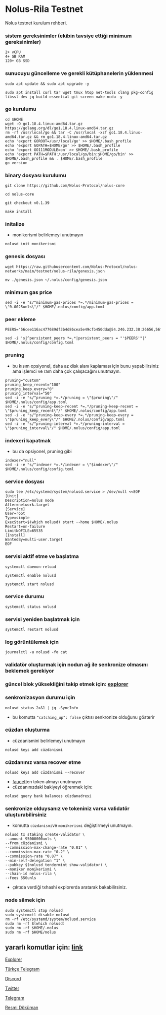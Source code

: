 # Nolus-Rila Testnet
Nolus testnet kurulum rehberi.





### sistem gereksinimler (ekibin tavsiye ettiği minimum gereksinimler)
```
2+ vCPU
4+ GB RAM
120+ GB SSD
```
### sunucuyu güncelleme ve gerekli kütüphanelerin yüklenmesi
```
sudo apt update && sudo apt upgrade -y
```
```
sudo apt install curl tar wget tmux htop net-tools clang pkg-config libssl-dev jq build-essential git screen make ncdu -y
```
### go kurulumu
```
cd $HOME
wget -O go1.18.4.linux-amd64.tar.gz https://golang.org/dl/go1.18.4.linux-amd64.tar.gz
rm -rf /usr/local/go && tar -C /usr/local -xzf go1.18.4.linux-amd64.tar.gz && rm go1.18.4.linux-amd64.tar.gz
echo 'export GOROOT=/usr/local/go' >> $HOME/.bash_profile
echo 'export GOPATH=$HOME/go' >> $HOME/.bash_profile
echo 'export GO111MODULE=on' >> $HOME/.bash_profile
echo 'export PATH=$PATH:/usr/local/go/bin:$HOME/go/bin' >> $HOME/.bash_profile && . $HOME/.bash_profile
go version
```
### binary dosyası kurulumu
```
git clone https://github.com/Nolus-Protocol/nolus-core
```
```
cd nolus-core
```
```
git checkout v0.1.39
```
```
make install
```


### initalize
* monikerismi belirlemeyi unutmayın
```
nolusd init monikerismi
```
### genesis dosyası
```
wget https://raw.githubusercontent.com/Nolus-Protocol/nolus-networks/main/testnet/nolus-rila/genesis.json
```
```
mv ./genesis.json ~/.nolus/config/genesis.json
```
### minimum gas price
```
sed -i -e "s/^minimum-gas-prices *=.*/minimum-gas-prices = \"0.0025unls\"/" $HOME/.nolus/config/app.toml
```
### peer ekleme
```
PEERS="56cee116ac477689df3b4d86cea5e49cfb450dda@54.246.232.38:26656,56f14005119e17ffb4ef3091886e6f7efd375bfd@34.241.107.0:26656,7f26067679b4323496319fda007a279b52387d77@63.35.222.83:26656,7f4a1876560d807bb049b2e0d0aa4c60cc83aa0a@63.32.88.49:26656,3889ba7efc588b6ec6bdef55a7295f3dd559ebd7@3.249.209.26:26656,de7b54f988a5d086656dcb588f079eb7367f6033@34.244.137.169:26656"
```
```
sed -i 's|^persistent_peers *=.*|persistent_peers = "'$PEERS'"|' $HOME/.nolus/config/config.toml
```

### pruning 
* bu kısım opsiyonel, daha az disk alanı kaplaması için bunu yapabilirsiniz ama işlemci ve ram daha çok çalışacağını unutmayın.

```
pruning="custom"
pruning_keep_recent="100"
pruning_keep_every="0"
pruning_interval="50"
sed -i -e "s/^pruning *=.*/pruning = \"$pruning\"/" $HOME/.nolus/config/app.toml
sed -i -e "s/^pruning-keep-recent *=.*/pruning-keep-recent = \"$pruning_keep_recent\"/" $HOME/.nolus/config/app.toml
sed -i -e "s/^pruning-keep-every *=.*/pruning-keep-every = \"$pruning_keep_every\"/" $HOME/.nolus/config/app.toml
sed -i -e "s/^pruning-interval *=.*/pruning-interval = \"$pruning_interval\"/" $HOME/.nolus/config/app.toml
```
### indexeri kapatmak
* bu da opsiyonel, pruning gibi
```
indexer="null"
sed -i -e "s/^indexer *=.*/indexer = \"$indexer\"/" $HOME/.nolus/config/config.toml
```

### service dosyası
```
sudo tee /etc/systemd/system/nolusd.service > /dev/null <<EOF
[Unit]
Description=nolus node
After=network.target
[Service]
User=root
Type=simple
ExecStart=$(which nolusd) start --home $HOME/.nolus
Restart=on-failure
LimitNOFILE=65535
[Install]
WantedBy=multi-user.target
EOF
```
### servisi aktif etme ve başlatma
```
systemctl daemon-reload
```
```
systemctl enable nolusd
```
```
systemctl start nolusd
```
### service durumu
```
systemctl status nolusd
```
### servisi yeniden başlatmak için
```
systemctl restart nolusd
```
### log görüntülemek için
```
journalctl -u nolusd -fo cat
```
### validatör oluşturmak için nodun ağ ile senkronize olmasını beklemek gerekiyor
### güncel blok yüksekliğini takip etmek için: [explorer](https://explorer-rila.nolus.io/nolus-rila)
### senkronizasyon durumu için
```
nolusd status 2>&1 | jq .SyncInfo
```
* bu komutta `"catching_up": false` çıktısı senkronize olduğunu gösterir
### cüzdan oluşturma
* cüzdanismini belirlemeyi unutmayın
```
nolusd keys add cüzdanismi
```
### cüzdanınız varsa recover etme
```
nolusd keys add cüzdanismi --recover
```
* [faucet](https://faucet-rila.nolus.io/)ten token almayı unutmayın
* cüzdanınızdaki bakiyeyi öğrenmek için:
```
nolusd query bank balances cüzdanadresi
```
### senkronize olduysanız ve tokeniniz varsa validatör uluşturabilirsiniz
* komutta `cüzdanismi`ve `monikerismi` değiştirmeyi unutmayın.
```
nolusd tx staking create-validator \
--amount 95000000unls \
--from cüzdanismi \
--commission-max-change-rate "0.01" \
--commission-max-rate "0.2" \
--commission-rate "0.07" \
--min-self-delegation "1" \
--pubkey $(nolusd tendermint show-validator) \
--moniker monikerismi \
--chain-id nolus-rila \
--fees 550unls
```
* çıktıda verdiği txhashi explorerda aratarak bakabilirsiniz.
### node silmek için
```
sudo systemctl stop nolusd
sudo systemctl disable nolusd
rm -rf /etc/systemd/system/nolusd.service
sudo rm -rf $(which nolusd)
sudo rm -rf $HOME/.nolus
sudo rm -rf $HOME/nolus
```
## yararlı komutlar için: [link](https://forum.rues.info/index.php?threads/cosmos-aglarinda-kullanilan-ortak-komutlar.2540/)



[Explorer](https://explorer-rila.nolus.io/nolus-rila)

[Türkçe Telegram](https://t.me/+PK3xWbHLTX44ZTdk)

[Discord](https://discord.gg/nolus-protocol)

[Twitter](https://twitter.com/nolusprotocol)

[Telegram](https://t.me/NolusProtocol)

[Resmi Döküman](https://docs-nolus-protocol.notion.site/Run-a-Node-58c9af73bf5945988e902b4b8741f918)




























